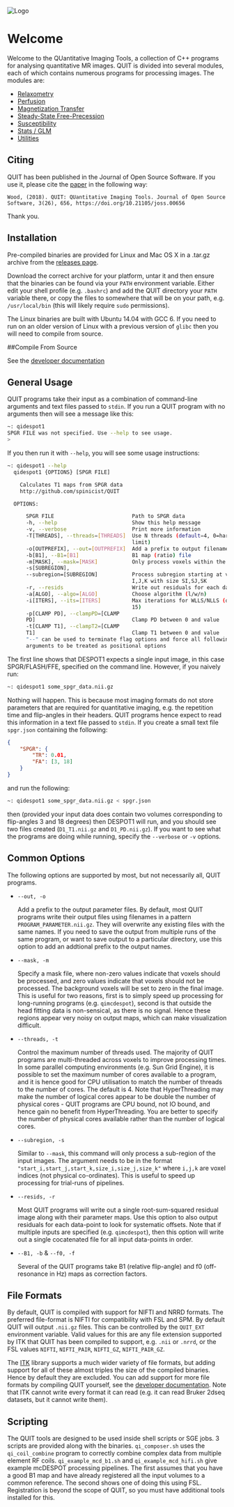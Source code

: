 ![Logo](logo.png)

# Welcome

Welcome to the QUantitative Imaging Tools, a collection of C++ programs for analysing quantitative MR images. QUIT is divided into several modules, each of which contains numerous programs for processing images. The modules are:

* [Relaxometry](Relaxometry.md)
* [Perfusion](Perfusion.md)
* [Magnetization Transfer](MT.md)
* [Steady-State Free-Precession](SSFP.md)
* [Susceptibility](Susceptibility.md)
* [Stats / GLM](Stats.md)
* [Utilities](Utilities.md)

## Citing

QUIT has been published in the Journal of Open Source Software. If you use it, please cite the [paper](https://doi.org/10.21105/joss.00656) in the following way:

`Wood, (2018). QUIT: QUantitative Imaging Tools. Journal of Open Source Software, 3(26), 656, https://doi.org/10.21105/joss.00656`

Thank you.

## Installation

Pre-compiled binaries are provided for Linux and Mac OS X in a .tar.gz archive from the [releases page](http://github.com/spinicist/QUIT/releases "Releases").

Download the correct archive for your platform, untar it and then ensure that the binaries can be found via your `PATH` environment variable. Either edit your shell profile (e.g. `.bashrc`) and add the QUIT directory your `PATH` variable there, or copy the files to somewhere that will be on your path, e.g. `/usr/local/bin` (this will likely require `sudo` permissions).

The Linux binaries are built with Ubuntu 14.04 with GCC 6. If you need to run on an older version of Linux with a previous version of `glibc` then you will need to
compile from source.

##Compile From Source

See the [developer documentation](Developer.md)

## General Usage

QUIT programs take their input as a combination of command-line arguments and text files passed to `stdin`. If you run a QUIT program with no arguments then will see a message like this:

```bash
~: qidespot1
SPGR FILE was not specified. Use --help to see usage.
>
```

If you then run it with `--help`, you will see some usage instructions:

```bash
~: qidespot1 --help
  qidespot1 {OPTIONS} [SPGR FILE]

    Calculates T1 maps from SPGR data
    http://github.com/spinicist/QUIT

  OPTIONS:

      SPGR FILE                         Path to SPGR data
      -h, --help                        Show this help message
      -v, --verbose                     Print more information
      -T[THREADS], --threads=[THREADS]  Use N threads (default=4, 0=hardware
                                        limit)
      -o[OUTPREFIX], --out=[OUTPREFIX]  Add a prefix to output filenames
      -b[B1], --B1=[B1]                 B1 map (ratio) file
      -m[MASK], --mask=[MASK]           Only process voxels within the mask
      -s[SUBREGION],
      --subregion=[SUBREGION]           Process subregion starting at voxel
                                        I,J,K with size SI,SJ,SK
      -r, --resids                      Write out residuals for each data-point
      -a[ALGO], --algo=[ALGO]           Choose algorithm (l/w/n)
      -i[ITERS], --its=[ITERS]          Max iterations for WLLS/NLLS (default
                                        15)
      -p[CLAMP PD], --clampPD=[CLAMP
      PD]                               Clamp PD between 0 and value
      -t[CLAMP T1], --clampT2=[CLAMP
      T1]                               Clamp T1 between 0 and value
      "--" can be used to terminate flag options and force all following
      arguments to be treated as positional options
```

The first line shows that DESPOT1 expects a single input image, in this case SPGR/FLASH/FFE, specified on the command line. However, if you naively run:

```bash
~: qidespot1 some_spgr_data.nii.gz
```

Nothing will happen. This is because most imaging formats do not store parameters that are required for quantitative imaging, e.g. the repetition time and flip-angles in their headers. QUIT programs hence expect to read this information in a text file passed to `stdin`. If you create a small text file `spgr.json` containing the following:

```json
{
    "SPGR": {
        "TR": 0.01,
        "FA": [3, 18]
    }
}
```

and run the following:

```bash
~: qidespot1 some_spgr_data.nii.gz < spgr.json
```

then (provided your input data does contain two volumes corresponding to flip-angles 3 and 18 degrees) then DESPOT1 will run, and you should see two files created (`D1_T1.nii.gz` and `D1_PD.nii.gz`). If you want to see what the programs are doing while running, specify the `--verbose` or `-v` options.

## Common Options

The following options are supported by most, but not necessarily all, QUIT programs.

* `--out, -o`

    Add a prefix to the output parameter files. By default, most QUIT programs write their output files using filenames in a pattern `PROGRAM_PARAMETER.nii.gz`. They will overwrite any existing files with the same names. If you need to save the output from multiple runs of the same program, or want to save output to a particular directory, use this option to add an addtional prefix to the output names.

* `--mask, -m`

    Specify a mask file, where non-zero values indicate that voxels should be processed, and zero values indicate that voxels should not be processed. The background voxels will be set to zero in the final image. This is useful for two reasons, first is to simply speed up processing for long-running programs (e.g. `qimcdespot`), second is that outside the head fitting data is non-sensical, as there is no signal. Hence these regions appear very noisy on output maps, which can make visualization difficult.

* `--threads, -t`

    Control the maximum number of threads used. The majority of QUIT programs are multi-threaded across voxels to improve processing times. In some parallel computing environments (e.g. Sun Grid Engine), it is possible to set the maximum number of cores available to a program, and it is hence good for CPU utilisation to match the number of threads to the number of cores. The default is 4. Note that HyperThreading may make the number of logical cores appear to be double the number of physical cores - QUIT programs are CPU bound, not IO bound, and hence gain no benefit from HyperThreading. You are better to specify the number of physical cores available rather than the number of logical cores.

* `--subregion, -s`

    Similar to `--mask`, this command will only process a sub-region of the input images. The argument needs to be in the format `"start_i,start_j,start_k,size_i,size_j,size_k"` where `i,j,k` are voxel indices (not physical co-ordinates). This is useful to speed up processing for trial-runs of pipelines.

* `--resids, -r`

    Most QUIT programs will write out a single root-sum-squared residual image along with their parameter maps. Use this option to also output residuals for each data-point to look for systematic offsets. Note that if multiple inputs are specified (e.g. `qimcdespot`), then this option will write out a single cocatenated file for all input data-points in order.

* `--B1, -b` & `--f0, -f`

    Several of the QUIT programs take B1 (relative flip-angle) and f0 (off-resonance in Hz) maps as correction factors.

## File Formats

By default, QUIT is compiled with support for NIFTI and NRRD formats. The preferred file-format is NIFTI for compatibility with FSL and SPM. By default QUIT will output `.nii.gz` files. This can be controlled by the `QUIT_EXT` environment variable. Valid values for this are any file extension supported by ITK that QUIT has been compiled to support, e.g. `.nii` or `.nrrd`, or the FSL values `NIFTI`, `NIFTI_PAIR`, `NIFTI_GZ`, `NIFTI_PAIR_GZ`.

The [ITK](http://itk.org) library supports a much wider variety of file formats, but adding support for all of these almost triples the size of the compiled binaries. Hence by default they are excluded. You can add support for more file formats by compiling QUIT yourself, see the [developer documentation](Developer.md). Note that ITK cannot write every format it can read (e.g. it can read Bruker 2dseq datasets, but it cannot write them).

## Scripting

The QUIT tools are designed to be used inside shell scripts or SGE jobs. 3 scripts are provided along with the binaries. `qi_composer.sh` uses the `qi_coil_combine` program to correctly combine complex data from multiple element RF coils. `qi_example_mcd_b1.sh` and `qi_example_mcd_hifi.sh` give example mcDESPOT processing pipelines. The first assumes that you have a good B1 map and have already registered all the input volumes to a common reference. The second shows one of doing this using FSL. Registration is beyond the scope of QUIT, so you must have additional tools installed for this.
